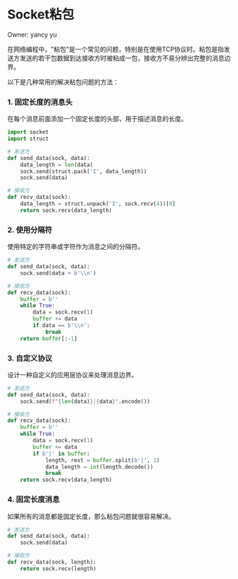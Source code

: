 # Socket粘包

Owner: yancy yu

在网络编程中，"粘包"是一个常见的问题，特别是在使用TCP协议时。粘包是指发送方发送的若干包数据到达接收方时被粘成一包，接收方不易分辨出完整的消息边界。

以下是几种常用的解决粘包问题的方法：

### 1. 固定长度的消息头

在每个消息前面添加一个固定长度的头部，用于描述消息的长度。

```python
import socket
import struct

# 发送方
def send_data(sock, data):
    data_length = len(data)
    sock.send(struct.pack('I', data_length))
    sock.send(data)

# 接收方
def recv_data(sock):
    data_length = struct.unpack('I', sock.recv(4))[0]
    return sock.recv(data_length)

```

### 2. 使用分隔符

使用特定的字符串或字符作为消息之间的分隔符。

```python
# 发送方
def send_data(sock, data):
    sock.send(data + b'\\n')

# 接收方
def recv_data(sock):
    buffer = b''
    while True:
        data = sock.recv(1)
        buffer += data
        if data == b'\\n':
            break
    return buffer[:-1]

```

### 3. 自定义协议

设计一种自定义的应用层协议来处理消息边界。

```python
# 发送方
def send_data(sock, data):
    sock.send(f"{len(data)}|{data}".encode())

# 接收方
def recv_data(sock):
    buffer = b''
    while True:
        data = sock.recv(1)
        buffer += data
        if b'|' in buffer:
            length, rest = buffer.split(b'|', 1)
            data_length = int(length.decode())
            break
    return sock.recv(data_length)

```

### 4. 固定长度消息

如果所有的消息都是固定长度，那么粘包问题就很容易解决。

```python
# 发送方
def send_data(sock, data):
    sock.send(data)

# 接收方
def recv_data(sock, length):
    return sock.recv(length)

```